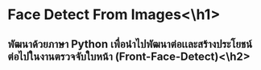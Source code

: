 <h1>Face Detect From Images<\h1>

<h2>พัฒนาด้วยภาษา Python เพื่อนำไปพัฒนาต่อเเละสร้างประโยชน์ต่อไปในงานตรวจจับใบหน้า
(Front-Face-Detect)<\h2>
